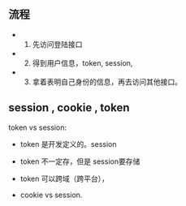 ##  流程
- 1. 先访问登陆接口
- 2. 得到用户信息，token, session,
- 3. 拿着表明自己身份的信息，再去访问其他接口。

## session , cookie , token

token vs session:
- token 是开发定义的。session
- token 不一定存，但是 session要存储
- token 可以跨域（跨平台），

- cookie vs session.
